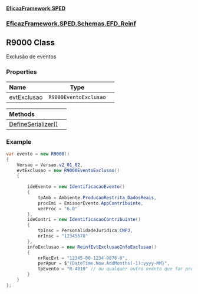 #### [EficazFramework.SPED](EficazFrameworkSPED.md 'EficazFramework SPED')
### [EficazFramework.SPED.Schemas.EFD_Reinf](EficazFramework.SPED.Schemas.EFD_Reinf.md 'EficazFramework.SPED.Schemas.EFD_Reinf')

## R9000 Class

Exclusão de eventos
### Properties

| Name | Type | |
| :--- | :---: | :--- |
| evtExclusao | `R9000EventoExclusao` |  |

| Methods | |
| :--- | :--- |
| [DefineSerializer()](EficazFramework.SPED.Schemas.EFD_Reinf/R9000/DefineSerializer().md 'EficazFramework.SPED.Schemas.EFD_Reinf.R9000.DefineSerializer()') | |

### Example
```csharp  
var evento = new R9000()  
{  
    Versao = Versao.v2_01_02,  
    evtExclusao = new R9000EventoExclusao()  
    {  
      
        ideEvento = new IdentificacaoEvento()  
        {  
            tpAmb = Ambiente.ProducaoRestrita_DadosReais,  
            procEmi = EmissorEvento.AppContribuinte,  
            verProc = "6.0"  
        },  
        ideContri = new IdentificacaoContribuinte()  
        {  
            tpInsc = PersonalidadeJuridica.CNPJ,  
            nrInsc = "12345678"  
        },  
        infoExclusao = new ReinfEvtExclusaoInfoExclusao()  
        {  
            nrRecEvt = "12345-00-1234-9876-0",  
            perApur = $"{DateTime.Now.AddMonths(-1):yyyy-MM}",  
            tpEvento = "R-4010" // ou qualquer outro evento que for preciso, exceto pelos de Fechamento/reabertura - R-2098, R-2099 e R-4099  
        }  
    }  
};  
```